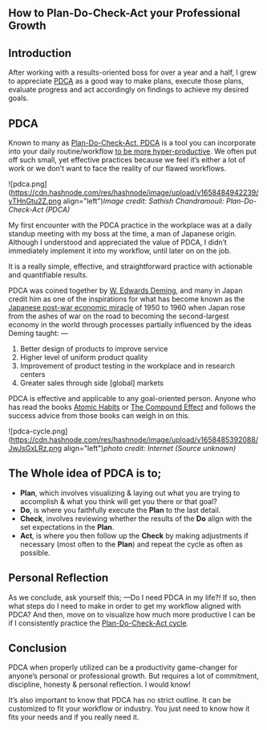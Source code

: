 ## How to Plan-Do-Check-Act your Professional Growth

## Introduction
After working with a results-oriented boss for over a year and a half, I grew to appreciate [PDCA](https://en.wikipedia.org/wiki/PDCA) as a good way to make plans, execute those plans, evaluate progress and act accordingly on findings to achieve my desired goals.

## PDCA
Known to many as [Plan-Do-Check-Act, PDCA](https://en.wikipedia.org/wiki/PDCA) is a tool you can incorporate into your daily routine/workflow [to be more hyper-productive](https://piusmwilson.com/to-being-hyper-productive). We often put off such small, yet effective practices because we feel it’s either a lot of work or we don’t want to face the reality of our flawed workflows.

![pdca.png](https://cdn.hashnode.com/res/hashnode/image/upload/v1658484942239/yTHnGtu2Z.png align="left")*Image credit: Sathish Chandramouli: Plan-Do-Check-Act (PDCA)*

My first encounter with the PDCA practice in the workplace was at a daily standup meeting with my boss at the time, a man of Japanese origin. Although I understood and appreciated the value of PDCA, I didn’t immediately implement it into my workflow, until later on on the job.

It is a really simple, effective, and straightforward practice with actionable and quantifiable results.

PDCA was coined together by [W. Edwards Deming](https://en.wikipedia.org/wiki/W._Edwards_Deming), and many in Japan credit him as one of the inspirations for what has become known as the [Japanese post-war economic miracle](https://en.wikipedia.org/wiki/Japanese_post-war_economic_miracle) of 1950 to 1960 when Japan rose from the ashes of war on the road to becoming the second-largest economy in the world through processes partially influenced by the ideas Deming taught: —

1. Better design of products to improve service
2. Higher level of uniform product quality
3. Improvement of product testing in the workplace and in research centers
4. Greater sales through side [global] markets

PDCA is effective and applicable to any goal-oriented person. Anyone who has read the books [Atomic Habits](https://www.goodreads.com/book/show/40121378-atomic-habits?ac=1&from_search=true&qid=87dA7xaSBt&rank=1) or [The Compound Effect](https://www.goodreads.com/book/show/9420697-the-compound-effect?ac=1&from_search=true&qid=HnAgMaZo5x&rank=1) and follows the success advice from those books can weigh in on this.

![pdca-cycle.png](https://cdn.hashnode.com/res/hashnode/image/upload/v1658485392088/JwJsGxLRz.png align="left")*photo credit: Internet (Source unknown)*

## The Whole idea of PDCA is to;
* **Plan**, which involves visualizing & laying out what you are trying to accomplish & what you think will get you there or that goal?
* **Do**, is where you faithfully execute the **Plan** to the last detail.
* **Check**, involves reviewing whether the results of the **Do** align with the set expectations in the **Plan**.
* **Act**, is where you then follow up the **Check** by making adjustments if necessary (most often to the **Plan**) and repeat the cycle as often as possible.

## Personal Reflection
As we conclude, ask yourself this; —Do I need PDCA in my life?! If so, then what steps do I need to make in order to get my workflow aligned with PDCA? And then, move on to visualize how much more productive I can be if I consistently practice the [Plan-Do-Check-Act cycle](https://kanbanize.com/lean-management/improvement/what-is-pdca-cycle).

## Conclusion
PDCA when properly utilized can be a productivity game-changer for anyone’s personal or professional growth. But requires a lot of commitment, discipline, honesty & personal reflection. I would know!

It’s also important to know that PDCA has no strict outline. It can be customized to fit your workflow or industry. You just need to know how it fits your needs and if you really need it.

